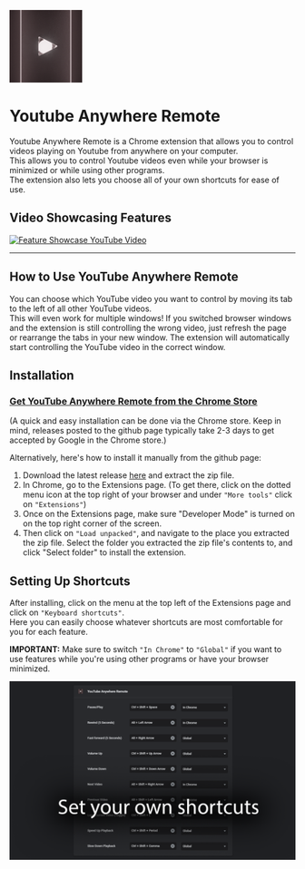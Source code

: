 ![](/assets/icon-128.png)
# Youtube Anywhere Remote
 
 Youtube Anywhere Remote is a Chrome extension that allows you to control videos playing on Youtube from anywhere on your computer.  
 This allows you to control Youtube videos even while your browser is minimized or while using other programs.  
 The extension also lets you choose all of your own shortcuts for ease of use.

## Video Showcasing Features
[![Feature Showcase YouTube Video](https://img.youtube.com/vi/t_ZktwohTDg/0.jpg)](https://www.youtube.com/watch?v=t_ZktwohTDg)
 
 ---
  ## How to Use YouTube Anywhere Remote
 You can choose which YouTube video you want to control by moving its tab to the left of all other YouTube videos.  
 This will even work for multiple windows! If you switched browser windows and the extension is still controlling the wrong video, just refresh the page or rearrange the tabs in your new window. The extension will automatically start controlling the YouTube video in the correct window.
 
 ## Installation
### [Get YouTube Anywhere Remote from the Chrome Store](https://chrome.google.com/webstore/detail/youtube-anywhere-remote/hjimacdiplfkaobglkdgkmhlamjjlnik?hl=en-US&authuser=3)
(A quick and easy installation can be done via the Chrome store. Keep in mind, releases posted to the github page typically take 2-3 days to get accepted by Google in the Chrome store.)  
  
 Alternatively, here's how to install it manually from the github page: 
 1. Download the latest release [here](https://github.com/crobin93/youtube-anywhere-remote/releases) and extract the zip file.  
 2. In Chrome, go to the Extensions page. (To get there, click on the dotted menu icon at the top right of your browser and under `"More tools"` click on `"Extensions"`)  
 3. Once on the Extensions page, make sure "Developer Mode" is turned on on the top right corner of the screen.  
 4. Then click on `"Load unpacked"`, and navigate to the place you extracted the zip file. Select the folder you extracted the zip file's contents to, and click "Select folder" to install the extension.
 
 ## Setting Up Shortcuts
 After installing, click on the menu at the top left of the Extensions page and click on `"Keyboard shortcuts"`.  
 Here you can easily choose whatever shortcuts are most comfortable for you for each feature.
 
 **IMPORTANT:** Make sure to switch `"In Chrome"` to `"Global"` if you want to use features while you're using other programs or have your browser minimized.

![](/assets/Github/Shortcuts.png)
 
